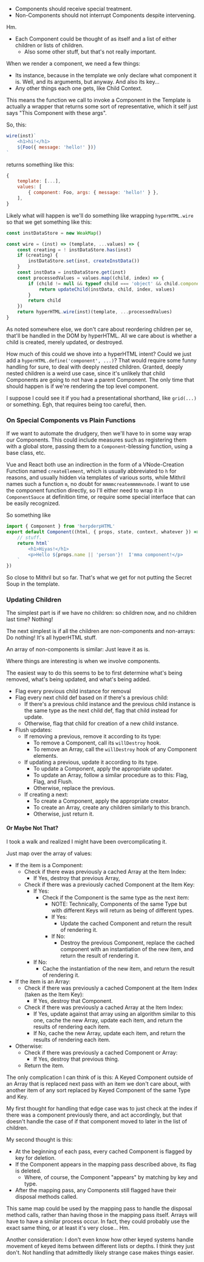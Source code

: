 - Components should receive special treatment.
- Non-Components should not interrupt Components despite intervening.

Hm.

- Each Component could be thought of as itself and a list of either children or lists of children.
    - Also some other stuff, but that's not really important.

When we render a component, we need a few things:
- Its instance, because in the template we only declare what component it is.  Well, and its arguments, but anyway.  And also its key...
- Any other things each one gets, like Child Context.

This means the function we call to invoke a Component in the Template is actually a wrapper that returns some sort of representative, which it self just says "This Component with these args".

So, this:

```js
wire(inst)`
    <h1>hi!</h1>
    ${Foo({ message: 'hello!' })}
`
```

returns something like this:

```js
{
    template: [...],
    values: [
        { component: Foo, args: { message: 'hello!' } },
    ],
}
```

Likely what will happen is we'll do something like wrapping `hyperHTML.wire` so that we get something like this:

```js
const instDataStore = new WeakMap()

const wire = (inst) => (template, ...values) => {
    const creating = ! instDataStore.has(inst)
    if (creating) {
        instDataStore.set(inst, createInstData())
    }
    const instData = instDataStore.get(inst)
    const processedValues = values.map((child, index) => {
        if (child != null && typeof child === 'object' && child.component != null && typeof child.component === 'object') {
            return updateChild(instData, child, index, values)
        }
        return child
    })
    return hyperHTML.wire(inst)(template, ...processedValues)
}
```

As noted somewhere else, we don't care about reordering children per se, that'll be handled in the DOM by hyperHTML.  All we care about is whether a child is created, merely updated, or destroyed.

How much of this could we shove into a hyperHTML intent?  Could we just add a `hyperHTML.define('component', ...)`?  That would require some funny handling for sure, to deal with deeply nested children.  Granted, deeply nested children is a weird use case, since it's unlikely that child Components are going to not have a parent Component.  The only time that should happen is if we're rendering the top level component.

I suppose I could see it if you had a presentational shorthand, like `grid(...)` or something.  Egh, that requires being too careful, then.


### On Special Components vs Plain Functions

If we want to automate the drudgery, then we'll have to in some way wrap our Components.  This could include measures such as registering them with a global store, passing them to a `Component`-blessing function, using a base class, etc.

Vue and React both use an indirection in the form of a VNode-Creation Function named `createElement`, which is usually abbreviated to `h` for reasons, and usually hidden via templates of various sorts, while Mithril names such a function `m`, no doubt for `mmmmcreatemmmmvnode`.  I want to use the component function directly, so I'll either need to wrap it in `ComponentSauce` at definition time, or require some special interface that can be easily recognized.

So something like

```js
import { Component } from 'herpderpHTML'
export default Component((html, { props, state, context, whatever }) => {
    // stuff.
    return html`
        <h1>Hiyas!</h1>
        <p>Hello ${props.name || 'person'}!  I'mma component!</p>
    `
})
```

So close to Mithril but so far.  That's what we get for not putting the Secret Soup in the template.


### Updating Children

The simplest part is if we have no children: so children now, and no children last time?  Nothing!

The next simplest is if all the children are non-components and non-arrays: Do nothing!  It's all hyperHTML stuff.

An array of non-components is similar: Just leave it as is.

Where things are interesting is when we involve components.

The easiest way to do this seems to be to first determine what's being removed, what's being updated, and what's being added.

- Flag every previous child instance for removal
- Flag every next child def based on if there's a previous child:
    - If there's a previous child instance and the previous child instance is the same type as the next child def, flag that child instead for update.
    - Otherwise, flag that child for creation of a new child instance.
- Flush updates:
    - If removing a previous, remove it according to its type:
        - To remove a Component, call its `willDestroy` hook.
        - To remove an Array, call the `willDestroy` hook of any Component elements.
    - If updating a previous, update it according to its type.
        - To update a Component, apply the appropriate updater.
        - To update an Array, follow a similar procedure as to this: Flag, Flag, and Flush.
        - Otherwise, replace the previous.
    - If creating a next:
        - To create a Component, apply the appropriate creator.
        - To create an Array, create any children similarly to this branch.
        - Otherwise, just return it.

#### Or Maybe Not That?

I took a walk and realized I might have been overcomplicating it.

Just map over the array of values:
- If the item is a Component:
    - Check if there ewas previously a cached Array at the Item Index:
        - If Yes, destroy that previous Array,
    - Check if there was a previously cached Component at the Item Key:
        - If Yes:
            - Check if the Component is the same type as the next item:
                - NOTE: Technically, Components of the same Type but with different Keys will return as being of different types.
                - If Yes:
                    - Update the cached Component and return the result of rendering it.
                - If No:
                    - Destroy the previous Component, replace the cached component with an instantiation of the new item, and return the result of rendering it.
        - If No:
            - Cache the instantiation of the new item, and return the result of rendering it.
- If the item is an Array:
    - Check if there was previously a cached Component at the Item Index (taken as the Item Key):
        - If Yes, destroy that Component.
    - Check if there was previously a cached Array at the Item Index:
        - If Yes, update against that array using an algorithm similar to this one, cache the new Array, update each item, and return the results of rendering each item.
        - If No, cache the new Array, update each item, and return the results of rendering each item.
- Otherwise:
    - Check if there was previously a cached Component or Array:
        - If Yes, destroy that previous thing.
    - Return the item.

The only complication I can think of is this: A Keyed Component outside of an Array that is replaced next pass with an item we don't care about, with another item of any sort replaced by Keyed Component of the same Type and Key.

My first thought for handling that edge case was to just check at the index if there was a component previously there, and act accordingly, but that doesn't handle the case of if that component moved to later in the list of children.

My second thought is this:
- At the beginning of each pass, every cached Component is flagged by key for deletion.
- If the Component appears in the mapping pass described above, its flag is deleted.
    - Where, of course, the Component "appears" by matching by key and type.
- After the mapping pass, any Components still flagged have their disposal methods called.

This same map could be used by the mapping pass to handle the disposal method calls, rather than having those in the mapping pass itself.  Arrays will have to have a similar process occur.  In fact, they could probably use the exact same thing, or at least it's very close...  Hm.

Another consideration: I don't even know how other keyed systems handle movement of keyed items between different lists or depths.  I think they just don't.  Not handling that admittedly likely strange case makes things easier.
